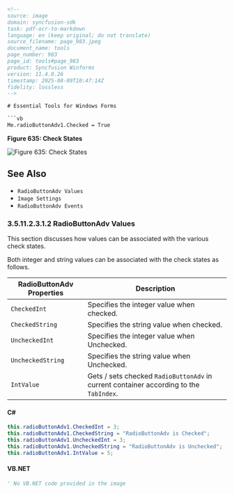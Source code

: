```html
<!-- 
source: image
domain: syncfusion-sdk
task: pdf-ocr-to-markdown
language: en (keep original; do not translate)
source_filename: page_983.jpeg
document_name: tools
page_number: 983
page_id: tools#page_983
product: Syncfusion Winforms
version: 11.4.0.26
timestamp: 2025-08-09T10:47:14Z
fidelity: lossless
-->

# Essential Tools for Windows Forms

```vb
Me.radioButtonAdv1.Checked = True
```

**Figure 635: Check States**

![Figure 635: Check States](https://i.imgur.com/3Ys6zjD.png)

## See Also

- `RadioButtonAdv Values`
- `Image Settings`
- `RadioButtonAdv Events`

### 3.5.11.2.3.1.2 RadioButtonAdv Values

This section discusses how values can be associated with the various check states.

Both integer and string values can be associated with the check states as follows.

| **RadioButtonAdv Properties** | **Description**                  |
| ----------------------------- | -------------------------------- |
| `CheckedInt`                  | Specifies the integer value when checked. |
| `CheckedString`               | Specifies the string value when checked. |
| `UncheckedInt`                | Specifies the integer value when Unchecked. |
| `UncheckedString`             | Specifies the string value when Unchecked. |
| `IntValue`                    | Gets / sets checked `RadioButtonAdv` in current container according to the `TabIndex`. |

#### C#

```csharp
this.radioButtonAdv1.CheckedInt = 3;
this.radioButtonAdv1.CheckedString = "RadioButtonAdv is Checked";
this.radioButtonAdv1.UncheckedInt = 3;
this.radioButtonAdv1.UncheckedString = "RadioButtonAdv is Unchecked";
this.radioButtonAdv1.IntValue = 5;
```

#### VB.NET
```vb
' No VB.NET code provided in the image
```
 <!-- tags: [product, module, control, api, version?] keywords: [k1, k2, ...] -->
```